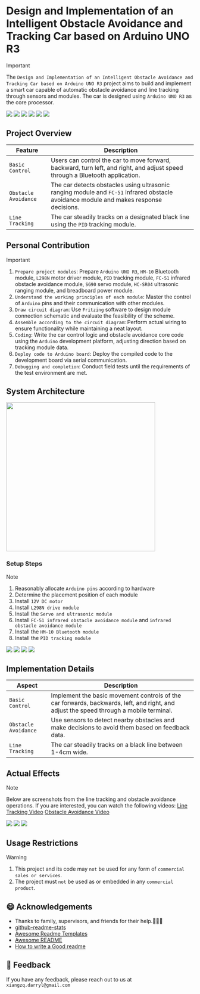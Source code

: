 # Design and Implementation of an Intelligent Obstacle Avoidance and Tracking Car based on Arduino UNO R3
> [!IMPORTANT]
> The `Design and Implementation of an Intelligent Obstacle Avoidance and Tracking Car based on Arduino UNO R3` project aims to build and implement a smart car capable of automatic obstacle avoidance and line tracking through sensors and modules. The car is designed using `Arduino UNO R3` as the core processor.

<div align="left">
  <img src="https://img.shields.io/badge/-Arduino-blue.svg">
  <img src="https://img.shields.io/badge/-UNO R3-green.svg">
  <img src="https://img.shields.io/badge/-Bluetooth-orange.svg">
  <img src="https://img.shields.io/badge/-PID-purple.svg">
  <img src="https://img.shields.io/badge/-HC--SR04-yellow.svg">
  <img src="https://img.shields.io/badge/-C++-red.svg">
</div>

## Project Overview

| Feature      | Description                                                                |
|--------------|----------------------------------------------------------------------------|
| `Basic Control`     | Users can control the car to move forward, backward, turn left, and right, and adjust speed through a Bluetooth application.      |
| `Obstacle Avoidance`     | The car detects obstacles using ultrasonic ranging module and `FC-51` infrared obstacle avoidance module and makes response decisions.    |
| `Line Tracking`   | The car steadily tracks on a designated black line using the `PID` tracking module.                         |

## Personal Contribution

> [!IMPORTANT]
> 1. `Prepare project modules`: Prepare `Arduino UNO R3`, `HM-10` Bluetooth module, `L298N` motor driver module, `PID` tracking module, `FC-51` infrared obstacle avoidance module, `SG90` servo module, `HC-SR04` ultrasonic ranging module, and breadboard power module.
> 2. `Understand the working principles of each module`: Master the control of `Arduino` pins and their communication with other modules.
> 3. `Draw circuit diagram`: Use `Fritzing` software to design module connection schematic and evaluate the feasibility of the scheme.
> 4. `Assemble according to the circuit diagram`: Perform actual wiring to ensure functionality while maintaining a neat layout.
> 5. `Coding`: Write the car control logic and obstacle avoidance core code using the `Arduino` development platform, adjusting direction based on tracking module data.
> 6. `Deploy code to Arduino board`: Deploy the compiled code to the development board via serial communication.
> 7. `Debugging and completion`: Conduct field tests until the requirements of the test environment are met.

## System Architecture
<div align="left">
  <img src="https://github.com/user-attachments/assets/aba354b4-98b7-465a-967d-72d918e678cd" height="400">
</div>

### Setup Steps
> [!NOTE]
> 1. Reasonably allocate `Arduino pins` according to hardware
> 2. Determine the placement position of each module
> 3. Install `12V DC motor`
> 4. Install `L298N drive module`
> 5. Install the `Servo and ultrasonic module`
> 6. Install `FC-51 infrared obstacle avoidance module` and `infrared obstacle avoidance module`
> 7. Install the `HM-10 Bluetooth module`
> 8. Install the `PID tracking module` 
<div align="left">
  <img src="https://github.com/user-attachments/assets/1873aaed-6bf0-46ff-85a6-03af2d93f773" >
  <img src="https://github.com/user-attachments/assets/d6e0e185-c989-47f9-983e-d78a9180372f" >
  <img src="https://github.com/user-attachments/assets/bbab2c90-b81d-4829-8203-665c57c1c1f0" >
  <img src="https://github.com/user-attachments/assets/f9402b27-b454-4b2a-bc45-abcbc14f8e3f" >
</div>


## Implementation Details
| Aspect           | Description                                                                |
|-----------------|----------------------------------------------------------------------------|
| `Basic Control`     | Implement the basic movement controls of the car forwards, backwards, left, and right, and adjust the speed through a mobile terminal.  |
| `Obstacle Avoidance`     | Use sensors to detect nearby obstacles and make decisions to avoid them based on feedback data.         |
| `Line Tracking`     | The car steadily tracks on a black line between 1-4cm wide.                                                   |

## Actual Effects
> [!NOTE]
> Below are screenshots from the line tracking and obstacle avoidance operations. If you are interested, you can watch the following videos:
> [Line Tracking Video](https://github.com/DarrylXzq/Arduino/blob/main/TrackingVideo.mp4)
> [Obstacle Avoidance Video](https://github.com/DarrylXzq/Arduino/blob/main/ObstacleAvoidanceVideo.mp4)
<div align="left">
  <img src="https://github.com/user-attachments/assets/8b6cc3d5-2ca0-49a2-80c5-c421be48034a" >
  <img src="https://github.com/user-attachments/assets/ff5f3b77-7562-4ead-a903-2fbe7da476dc" >
  <img src="https://github.com/user-attachments/assets/ba34bc65-df78-4854-80c6-b2a23cdec03e" >
</div>

## Usage Restrictions
> [!WARNING]
> 1. This project and its code may `not` be used for any form of `commercial sales or services`.
> 2. The project must `not` be used as or embedded in any `commercial product`.

## 😄 Acknowledgements

 - Thanks to family, supervisors, and friends for their help.👋👋👋
 - [github-readme-stats](https://github.com/anuraghazra/github-readme-stats/blob/master/readme.md)
 - [Awesome Readme Templates](https://awesomeopensource.com/project/elangosundar/awesome-README-templates)
 - [Awesome README](https://github.com/matiassingers/awesome-readme)
 - [How to write a Good readme](https://bulldogjob.com/news/449-how-to-write-a-good-readme-for-your-github-project)

## 👋 Feedback

If you have any feedback, please reach out to us at `xiangzq.darryl@gmail.com`
